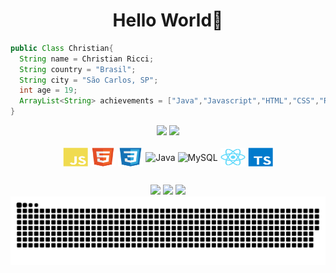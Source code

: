 <h1 align="center">Hello World👋</h1></p>

  ```java
  public Class Christian{
    String name = Christian Ricci;
    String country = "Brasil";
    String city = "São Carlos, SP";
    int age = 19;
    ArrayList<String> achievements = ["Java","Javascript","HTML","CSS","React","SQL"];
  }
  ```

<div align="center">
  <img src="https://github-readme-stats.vercel.app/api?username=xChristianCRX&show_icons=true&theme=transparent&count_private=true"/>
  <img src="https://github-readme-stats.vercel.app/api/top-langs/?username=xChristianCRX&show_icons=true&theme=transparent&count_private=true"/>
</div>


<div align="center" style="display: inline_block; "><br>
  <img align="center" alt="Js" height="30" width="40" src="https://raw.githubusercontent.com/devicons/devicon/master/icons/javascript/javascript-plain.svg">
  <img align="center" alt="HTML" height="30" width="40" src="https://raw.githubusercontent.com/devicons/devicon/master/icons/html5/html5-original.svg">
  <img align="center" alt="CSS" height="30" width="40" src="https://raw.githubusercontent.com/devicons/devicon/master/icons/css3/css3-original.svg">
  <img align="center" alt="Java" height="30" width="40" src="https://cdn.jsdelivr.net/gh/devicons/devicon/icons/java/java-original.svg" />
  <img align="center" alt="MySQL" height="30" width="40" src="https://cdn.jsdelivr.net/gh/devicons/devicon/icons/mysql/mysql-original.svg" />
  <img align="center" alt="React" height="30" width="40" src="https://raw.githubusercontent.com/devicons/devicon/master/icons/react/react-original.svg">
  <img align="center" alt="Ts" height="30" width="40" src="https://raw.githubusercontent.com/devicons/devicon/master/icons/typescript/typescript-plain.svg">
</div>

##

<div align="center"> 
  <a href="https://www.instagram.com/christiancrx28/" target="_blank"><img src="https://img.shields.io/badge/-Instagram-%23E4405F?style=for-the-badge&logo=instagram&logoColor=white" target="_blank"></a>
  <a href = "mailto:riccichristian338@gmail.com"><img src="https://img.shields.io/badge/-Gmail-%23333?style=for-the-badge&logo=gmail&logoColor=white" target="_blank"></a>
  <a href="https://www.linkedin.com/in/christian-ricci-8625302b7/" target="_blank"><img src="https://img.shields.io/badge/-LinkedIn-%230077B5?style=for-the-badge&logo=linkedin&logoColor=white" target="_blank"></a> 
</div>

<picture>
  <source media="(prefers-color-scheme: dark)" srcset="https://raw.githubusercontent.com/xChristianCRX/xChristianCRX/output/github-contribution-grid-snake-dark.svg" />
  <source media="(prefers-color-scheme: light)" srcset="https://raw.githubusercontent.com/xChristianCRX/xChristianCRX/output/github-contribution-grid-snake.svg" />
  <img alt="github-snake" src="https://raw.githubusercontent.com/xChristianCRX/xChristianCRX/output/github-contribution-grid-snake.svg" />
</picture>
